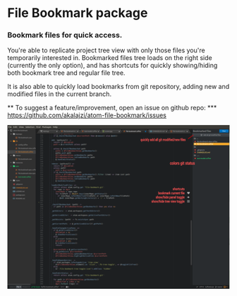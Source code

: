 # File Bookmark package

### Bookmark files for quick access.

You're able to replicate project tree view with only those files you're temporarily interested in. Bookmarked files tree loads on the right side (currently the only option), and has shortcuts for quickly showing/hiding both bookmark tree and regular file tree.

It is also able to quickly load bookmarks from git repository, adding new and modified files in the current branch.

** To suggest a feature/improvement, open an issue on github repo: *** https://github.com/akalajzi/atom-file-bookmark/issues

![file-bookmark screenshot](https://github.com/akalajzi/atom-file-bookmark/blob/master/resources/screenshot.png)
